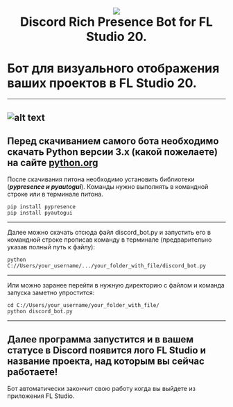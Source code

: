 <h1 align="center">
  <br>
  <a href="https://github.com/yofujitsu/fl-studio-discord-rich-presence/"><img src="https://avatars.mds.yandex.net/i?id=27a16e1267fb08132ffdeb0840792a0da159ac07-8232745-images-thumbs&n=13&exp=1"></a>
  <br>
  Discord Rich Presence Bot for FL Studio 20.
  <br>
</h1>

# Бот для визуального отображения ваших проектов в FL Studio 20.
----
![alt text](ttps://i.ibb.co/k4HsYqG/main.jpg)
----
Перед скачиванием самого бота необходимо скачать Python версии 3.x (какой пожелаете) на сайте [python.org](https://python.org)
----
После скачивания питона необходимо установить библиотеки (***pypresence и pyautogui***). Команды нужно выполнять в командной строке или в терминале питона.

```
pip install pypresence
pip install pyautogui
```
----
Далее можно скачать отсюда файл discord_bot.py и запустить его в командной строке прописав команду в терминале (предварительно указав полный путь к файлу):

```
python C://Users/your_username/.../your_folder_with_file/discord_bot.py
```
----
Или можно заранее перейти в нужную директорию с файлом и команда запуска заметно упростится:

```
cd C://Users/your_username/your_folder_with_file/
python discord_bot.py
```
----
Далее программа запустится и в вашем статусе в Discord появится лого FL Studio и название проекта, над которым вы сейчас работаете!
----
Бот автоматически закончит свою работу когда вы выйдете из приложения FL Studio.
